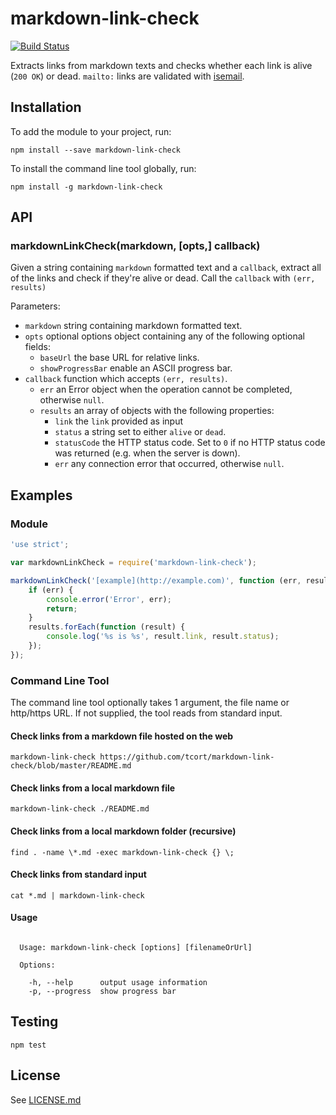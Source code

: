 # markdown-link-check

[![Build Status](https://travis-ci.org/4x0v7/markdown-link-check.svg?branch=master)](https://travis-ci.org/4x0v7/markdown-link-check)

Extracts links from markdown texts and checks whether each link is
alive (`200 OK`) or dead. `mailto:` links are validated with
[isemail](https://www.npmjs.com/package/isemail).

## Installation

To add the module to your project, run:

    npm install --save markdown-link-check

To install the command line tool globally, run:

    npm install -g markdown-link-check

## API

### markdownLinkCheck(markdown, [opts,] callback)

Given a string containing `markdown` formatted text and a `callback`,
extract all of the links and check if they're alive or dead. Call the
`callback` with `(err, results)`

Parameters:

* `markdown` string containing markdown formatted text.
* `opts` optional options object containing any of the following optional fields:
  * `baseUrl` the base URL for relative links.
  * `showProgressBar` enable an ASCII progress bar.
* `callback` function which accepts `(err, results)`.
  * `err` an Error object when the operation cannot be completed, otherwise `null`.
  * `results` an array of objects with the following properties:
    * `link` the `link` provided as input
    * `status` a string set to either `alive` or `dead`.
    * `statusCode` the HTTP status code. Set to `0` if no HTTP status code was returned (e.g. when the server is down).
    * `err` any connection error that occurred, otherwise `null`.

## Examples

### Module

```js
'use strict';

var markdownLinkCheck = require('markdown-link-check');

markdownLinkCheck('[example](http://example.com)', function (err, results) {
    if (err) {
        console.error('Error', err);
        return;
    }
    results.forEach(function (result) {
        console.log('%s is %s', result.link, result.status);
    });
});
```

### Command Line Tool

The command line tool optionally takes 1 argument, the file name or http/https URL.
If not supplied, the tool reads from standard input.

#### Check links from a markdown file hosted on the web

    markdown-link-check https://github.com/tcort/markdown-link-check/blob/master/README.md

#### Check links from a local markdown file

    markdown-link-check ./README.md

#### Check links from a local markdown folder (recursive)

    find . -name \*.md -exec markdown-link-check {} \;

#### Check links from standard input

    cat *.md | markdown-link-check

#### Usage

```shell

  Usage: markdown-link-check [options] [filenameOrUrl]

  Options:

    -h, --help      output usage information
    -p, --progress  show progress bar

```

## Testing

    npm test

## License

See [LICENSE.md](https://github.com/tcort/markdown-link-check/blob/master/LICENSE.md)
